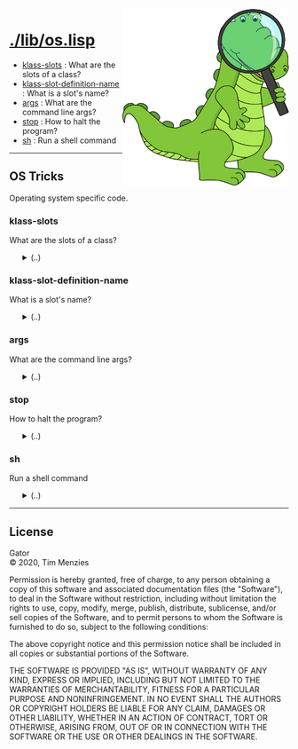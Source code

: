 <a name=top>
<img width=300 align=right src="https://raw.githubusercontent.com/timm/gator/main/docs/img/gator.png">

# [./lib/os.lisp](/src/lib/os.lisp)
- [klass-slots](#klass-slots) : What are the slots of a class?
- [klass-slot-definition-name](#klass-slot-definition-name) : What is a slot's name?
- [args](#args) : What are the command line args?
- [stop](#stop) : How to halt the program?
- [sh](#sh) : Run a shell command

--------

## OS Tricks

Operating system specific code.

### klass-slots

What are the slots of a class?
 <ul>
<details><summary>(..)</summary>

```lisp
(defun klass-slots (it) "" (sb-mop:class-slots (class-of it)))
```
</details></ul>

### klass-slot-definition-name

What is a slot's name?
 <ul>
<details><summary>(..)</summary>

```lisp
(defun klass-slot-definition-name (x) "" (sb-mop:slot-definition-name x))
```
</details></ul>

### args

What are the command line args?
 <ul>
<details><summary>(..)</summary>

```lisp
(defun args () "" *posix-argv*)
```
</details></ul>

### stop

How to halt the program?
 <ul>
<details><summary>(..)</summary>

```lisp
(defun stop () "" (exit))
```
</details></ul>

### sh

Run a shell command
 <ul>
<details><summary>(..)</summary>

```lisp
(defun sh (cmd)
  ""
  (run-program "/bin/sh" (list "-c" cmd) :input nil :output *standard-output*))
```
</details></ul>

<hr>


## License

Gator   
&copy; 2020, Tim Menzies

Permission is hereby granted, free of charge, to any person obtaining
a copy of this software and associated documentation files (the
"Software"), to deal in the Software without restriction, including
without limitation the rights to use, copy, modify, merge, publish,
distribute, sublicense, and/or sell copies of the Software, and to
permit persons to whom the Software is furnished to do so, subject
to the following conditions:

The above copyright notice and this permission notice shall be
included in all copies or substantial portions of the Software.

THE SOFTWARE IS PROVIDED "AS IS", WITHOUT WARRANTY OF ANY KIND,
EXPRESS OR IMPLIED, INCLUDING BUT NOT LIMITED TO THE WARRANTIES OF
MERCHANTABILITY, FITNESS FOR A PARTICULAR PURPOSE AND NONINFRINGEMENT.
IN NO EVENT SHALL THE AUTHORS OR COPYRIGHT HOLDERS BE LIABLE FOR
ANY CLAIM, DAMAGES OR OTHER LIABILITY, WHETHER IN AN ACTION OF
CONTRACT, TORT OR OTHERWISE, ARISING FROM, OUT OF OR IN CONNECTION
WITH THE SOFTWARE OR THE USE OR OTHER DEALINGS IN THE SOFTWARE.
